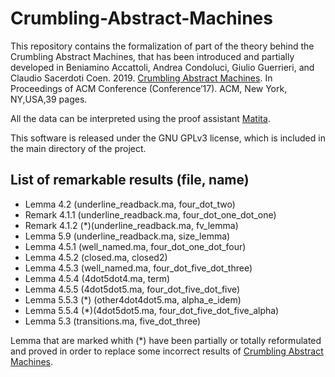 # Crumbling-Abstract-Machines

This repository contains the formalization of part of the theory behind the Crumbling Abstract Machines, that has been introduced and partially developed in Beniamino Accattoli, Andrea Condoluci, Giulio Guerrieri, and Claudio Sacerdoti Coen. 2019. [Crumbling Abstract Machines](https://arxiv.org/abs/1907.06057). In Proceedings of ACM Conference (Conference’17). ACM, New York, NY,USA,39 pages.

All the data can be interpreted using the proof assistant [Matita](http://matita.cs.unibo.it/).

This software is released under the GNU GPLv3 license, which is included in the main directory of the project.
## List of remarkable results (file, name)
- Lemma 4.2 (underline_readback.ma, four_dot_two)
- Remark 4.1.1 (underline_readback.ma, four_dot_one_dot_one)
- Remark 4.1.2 (\*)(underline_readback.ma, fv_lemma)
- Lemma 5.9 (underline_readback.ma, size_lemma)
- Lemma 4.5.1 (well_named.ma, four_dot_one_dot_four)
- Lemma 4.5.2 (closed.ma, closed2)
- Lemma 4.5.3 (well_named.ma, four_dot_five_dot_three)
- Lemma 4.5.4 (4dot5dot4.ma, term)
- Lemma 4.5.5 (4dot5dot5.ma, four_dot_five_dot_five)
- Lemma 5.5.3 (\*) (other4dot4dot5.ma, alpha_e_idem)
- Lemma 5.5.4 (\*)(4dot5dot5.ma, four_dot_five_dot_five_alpha)
- Lemma 5.3 (transitions.ma, five_dot_three)

Lemma that are marked whith (\*) have been partially or totally reformulated and proved in order to replace some incorrect results of [Crumbling Abstract Machines](https://arxiv.org/abs/1907.06057).
